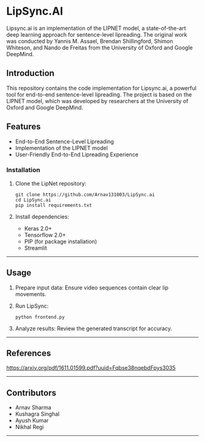 # LipSync.AI

Lipsync.ai is an implementation of the LIPNET model, a state-of-the-art deep learning approach for sentence-level lipreading. The original work was conducted by Yannis M. Assael, Brendan Shillingford, Shimon Whiteson, and Nando de Freitas from the University of Oxford and Google DeepMind.

## Introduction

This repository contains the code implementation for Lipsync.ai, a powerful tool for end-to-end sentence-level lipreading. The project is based on the LIPNET model, which was developed by researchers at the University of Oxford and Google DeepMind.

## Features

- End-to-End Sentence-Level Lipreading
- Implementation of the LIPNET model
- User-Friendly End-to-End Lipreading Experience

### Installation

1. Clone the LipNet repository:

    ```
    git clone https://github.com/Arnav131003/LipSync.ai
    cd LipSync.ai
    pip install requirements.txt
    ```

2. Install dependencies:

      - Keras 2.0+
      - Tensorflow 2.0+
      - PIP (for package installation)
     - Streamlit


---

## Usage

1. Prepare input data: Ensure video sequences contain clear lip movements.

2. Run LipSync:

    ```
    python frontend.py 
    ```

3. Analyze results: Review the generated transcript for accuracy.

---


## References

 https://arxiv.org/pdf/1611.01599.pdf?uuid=Fqbse38nqebdFpys3035

---


## Contributors 

- Arnav Sharma
- Kushagra Singhal
- Ayush Kumar
- Nikhal Regi 

---
